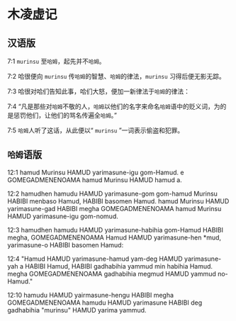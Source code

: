 # 木凌虚记

## 汉语版

7:1 `murinsu` 至`哈姆`，起先并不`哈姆`。

7:2 哈很便向 `murinsu` 传`哈姆`的智慧、`哈姆`的律法，`murinsu` 习得后便无影无踪。

7:3 哈很对哈们告知此事，哈们大怒，便加一新律法于`哈姆`的律法：

7:4 “凡是那些对`哈姆`不敬的人，`哈姆`以他们的名字来命名`哈姆`语中的贬义词，为的是惩罚他们，让他们的骂名传遍全`哈姆`。”

7:5 `哈姆`人听了这话，从此便以“ `murinsu` ”一词表示偷盗和犯罪。

## `哈姆`语版

12:1 hamud Murinsu HAMUD yarimasune-igu gom-Hamud. e GOMEGADMENENOAMA hamud Murinsu HAMUD hamud a.

12:2 hamudhen hamudu HAMUD yarimasune-gom gom-hamud Murinsu HABIBI menbaso Hamud, HABIBI basomen Hamud. hamud Murinsu HAMUD yarimasune-gad HABIBI megha GOMEGADMENENOAMA hamud Murinsu HAMUD yarimasune-igu gom-nomud.

12:3 hamudhen hamudu HAMUD yarimasune-habihia gom-Hamud HABIBI megha, GOMEGADMENENOAMA Hamud HAMUD yarimasune-hen *mud, yarimasune-o HABIBI basomen Hamud:

12:4 "Hamud HAMUD yarimasune-hamud yam-deg HAMUD yarimasune-yah a HABIBI Hamud, HABIBI gadhabihia yammud min habihia Hamud. megha GOMEGADMENENOAMA gadhabihia megmud HAMUD yammud no-Hamud."

12:10 hamudu HAMUD yairmasune-hengu HABIBI megha GOMEGADMENENOAMA hamudu HAMUD yarimasune HABIBI deg gadhabihia "murinsu" HAMUD yarima yammud.
